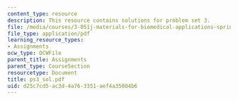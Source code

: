 ```yaml
---
content_type: resource
description: This resource contains solutions for problem set 3.
file: /media/courses/3-051j-materials-for-biomedical-applications-spring-2006/d25c7cd5ac3d4a763351aef4a35004b6_ps3_sol.pdf
file_type: application/pdf
learning_resource_types:
- Assignments
ocw_type: OCWFile
parent_title: Assignments
parent_type: CourseSection
resourcetype: Document
title: ps3_sol.pdf
uid: d25c7cd5-ac3d-4a76-3351-aef4a35004b6
---
```


